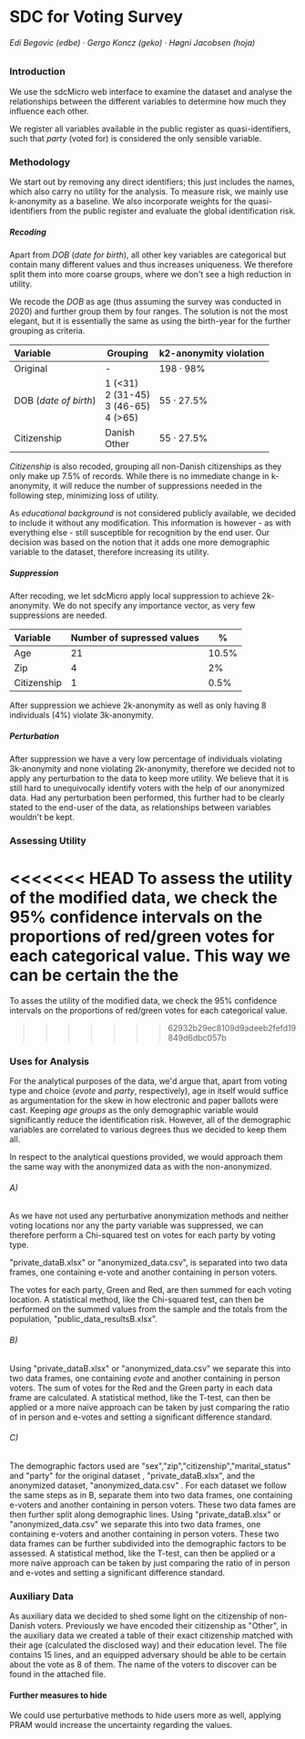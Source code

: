 # 	SDC for Voting Survey

###### Edi Begovic (edbe)  ·  Gergo Koncz (geko)  ·  Høgni Jacobsen (hoja)



### Introduction

We use the sdcMicro web interface to examine the dataset and analyse the relationships between the different variables to determine how much they influence each other. 

We register all variables available in the public register as quasi-identifiers, such that *party* (voted for) is considered the only sensible variable. 

### Methodology

We start out by removing any direct identifiers; this just includes the names, which also carry no utility for the analysis. To measure risk, we mainly use k-anonymity as a baseline. We also incorporate weights for the quasi-identifiers from the public register and evaluate the global identification risk.

##### Recoding

Apart from *DOB* (*date for birth*), all other key variables are categorical but contain many different values and thus increases uniqueness. We therefore split them into more coarse groups, where we don't see a high reduction in utility. 

We recode the *DOB* as age (thus assuming the survey was conducted in 2020) and further group them by four ranges. The solution is not the most elegant, but it is essentially the same as using the birth-year for the further grouping as criteria.

| Variable              | Grouping                                           | k2-anonymity violation |
| :-------------------- | -------------------------------------------------- | ---------------------- |
| Original              | -                                                  | 198 · 98%              |
| DOB (*date of birth*) | 1 (<31)<br />2 (31-45)<br />3 (46-65)<br />4 (>65) | 55 · 27.5%             |
| Citizenship           | Danish<br />Other                                  | 55 · 27.5%             |

*Citizenship* is also recoded, grouping all non-Danish citizenships as they only make up 7.5% of records. While there is no immediate change in k-anonymity, it will reduce the number of suppressions needed in the following step, minimizing loss of utility.

As *educational background* is not considered publicly available, we decided to include it without any modification. This information is however - as with everything else - still susceptible for recognition by the end user. Our decision was based on the notion that it adds one more demographic variable to the dataset, therefore increasing its utility.

##### Suppression

After recoding, we let sdcMicro apply local suppression to achieve 2k-anonymity. We do not specify any importance vector, as very few suppressions are needed.

| Variable    | Number of supressed values | %     |
| :---------- | -------------------------- | ----- |
| Age         | 21                         | 10.5% |
| Zip         | 4                          | 2%    |
| Citizenship | 1                          | 0.5%  |

After suppression we achieve 2k-anonymity as well as only having 8 individuals (4%) violate 3k-anonymity.

##### Perturbation

After suppression we have a very low percentage of individuals violating 3k-anonymity and none violating 2k-anonymity, therefore we decided not to apply any perturbation to the data to keep more utility. We believe that it is still hard to unequivocally identify voters with the help of our anonymized data. Had any perturbation been performed, this further had to be clearly stated to the end-user of the data, as relationships between variables wouldn't be kept. 


### Assessing Utility

<<<<<<< HEAD
To assess the utility of the modified data, we check the 95% confidence intervals on the proportions of red/green votes for each categorical value. This way we can be certain the the 
=======
To asses the utility of the modified data, we check the 95% confidence intervals on the proportions of red/green votes for each categorical value.

>>>>>>> 62932b29ec8109d9adeeb2fefd19849d6dbc057b

### Uses for Analysis

For the analytical purposes of the data, we'd argue that, apart from voting type and choice (*evote* and *party*, respectively), age in itself would suffice as argumentation for the skew in how electronic and paper ballots were cast. Keeping *age groups* as the only demographic variable would significantly reduce the identification risk. However, all of the demographic variables are correlated to various degrees thus we decided to keep them all. 

In respect to the analytical questions provided, we would approach them the same way with the anonymized data as with the non-anonymized. 

###### A)	

As we have not used any perturbative anonymization methods and neither voting locations nor any the party variable was suppressed, we can therefore perform a Chi-squared test on votes for each party by voting type. 

"private_dataB.xlsx" or "anonymized_data.csv", is separated into two data frames, one containing e-vote and another containing in person voters.

The votes for each party, Green and Red, are then summed for each voting location. A statistical method, like the Chi-squared test, can then be performed on the summed values from the sample and the totals from the population, "public_data_resultsB.xlsx".

###### B)

Using "private_dataB.xlsx" or "anonymized_data.csv" we separate this into two data frames, one containing *evote* and another containing in person voters. The sum of votes for the Red and the Green party in each data frame are calculated. A statistical method, like the T-test, can then be applied or a more naïve approach can be taken by just comparing the ratio of in person and e-votes and setting a significant difference standard.

###### C)

The demographic factors used are "sex","zip","citizenship","marital_status" and "party" for the original dataset , "private_dataB.xlsx", and the anonymized dataset, "anonymized_data.csv" .  For each dataset we follow the same steps as in B, separate them into two data frames, one containing e-voters and another containing in person voters. These two data fames are then further split along demographic lines.  Using "private_dataB.xlsx" or "anonymized_data.csv" we separate this into two data frames, one containing e-voters and another containing in person voters. These two data frames can be further subdivided into the demographic factors to be assessed. A statistical method, like the T-test, can then be applied or a more naïve approach can be taken by just comparing the ratio of in person and e-votes and setting a significant difference standard.



### Auxiliary Data

As auxiliary data we decided to shed some light on the citizenship of non-Danish voters. Previously we have encoded their citizenship as "Other", in the auxiliary data we created a table of their exact citizenship matched with their age (calculated the disclosed way) and their education level. The file contains 15 lines, and an equipped adversary should be able to be certain about the vote as 8 of them. The name of the voters to discover can be found in the attached file.

#### Further measures to hide

We could use perturbative methods to hide users more as well, applying PRAM would increase the uncertainty regarding the values.